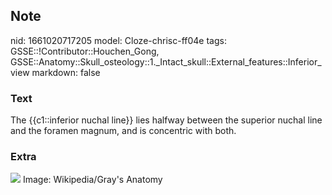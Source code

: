 ## Note
nid: 1661020717205
model: Cloze-chrisc-ff04e
tags: GSSE::!Contributor::Houchen_Gong, GSSE::Anatomy::Skull_osteology::1._Intact_skull::External_features::Inferior_view
markdown: false

### Text
The {{c1::inferior nuchal line}} lies halfway between the superior nuchal line and the foramen magnum, and is concentric with both.

### Extra
<img src="Nuchal_lines.png"> Image: Wikipedia/Gray's Anatomy
